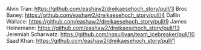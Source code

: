 Alvin Tran: https://github.com/eashaw2/dreikaesehoch_story/pull/3
Broc Baney: https://github.com/eashaw2/dreikaesehoch_story/pull/4
Dallin Wallace: https://github.com/eashaw2/dreikaesehoch_story/pull/9
James Heinemann: https://github.com/eashaw2/dreikaesehoch_story/pull/13
Jeremiah Scharwatz: https://github.com/nqsullivan/team_icebreaker/pull/10
Saad Khan: https://github.com/eashaw2/dreikaesehoch_story/pull/1
